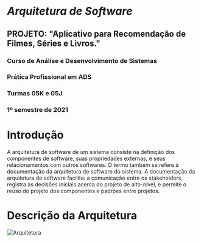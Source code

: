 # *Arquitetura de Software* 
## PROJETO: "Aplicativo para Recomendação de Filmes, Séries e Livros."
### Curso de Análise e Desenvolvimento de Sistemas
### Prática Profissional em ADS
### Turmas 05K e 05J
### 1º semestre de 2021

# Introdução

A arquitetura de software de um sistema consiste na definição dos componentes de software, suas propriedades externas, e seus relacionamentos com outros softwares. 
O termo também se refere à documentação da arquitetura de software do sistema. A documentação da arquitetura do software facilita: a comunicação entre os stakeholders,
registra as decisões iniciais acerca do projeto de alto-nível, e permite o reúso do projeto dos componentes e padrões entre projetos.

# Descrição da Arquitetura

![Arquitetura]()
